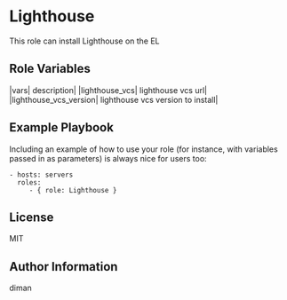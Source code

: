 Lighthouse
=========

This role can install Lighthouse on the EL

Role Variables
--------------

|vars| description|
|lighthouse_vcs| lighthouse vcs url|
|lighthouse_vcs_version| lighthouse vcs version to install|

Example Playbook
----------------

Including an example of how to use your role (for instance, with variables passed in as parameters) is always nice for users too:

    - hosts: servers
      roles:
         - { role: Lighthouse }

License
-------

MIT

Author Information
------------------

diman
